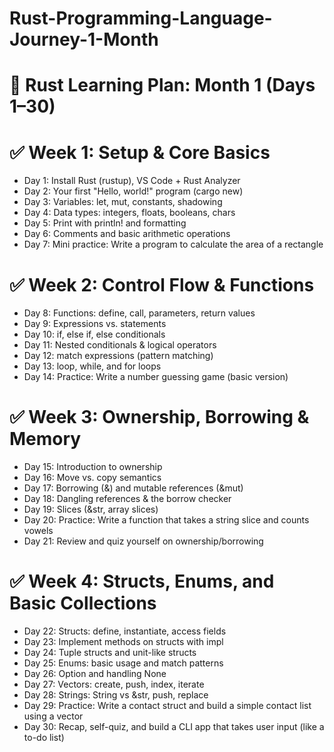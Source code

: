 # Rust-Programming-Language-Journey-1-Month

# 🦀 Rust Learning Plan: Month 1 (Days 1–30)
# ✅ Week 1: Setup & Core Basics
- Day 1: Install Rust (rustup), VS Code + Rust Analyzer
- Day 2: Your first "Hello, world!" program (cargo new)
- Day 3: Variables: let, mut, constants, shadowing
- Day 4: Data types: integers, floats, booleans, chars
- Day 5: Print with println! and formatting
- Day 6: Comments and basic arithmetic operations
- Day 7: Mini practice: Write a program to calculate the area of a rectangle

# ✅ Week 2: Control Flow & Functions
- Day 8: Functions: define, call, parameters, return values
- Day 9: Expressions vs. statements
- Day 10: if, else if, else conditionals
- Day 11: Nested conditionals & logical operators
- Day 12: match expressions (pattern matching)
- Day 13: loop, while, and for loops
- Day 14: Practice: Write a number guessing game (basic version)

# ✅ Week 3: Ownership, Borrowing & Memory
- Day 15: Introduction to ownership
- Day 16: Move vs. copy semantics
- Day 17: Borrowing (&) and mutable references (&mut)
- Day 18: Dangling references & the borrow checker
- Day 19: Slices (&str, array slices)
- Day 20: Practice: Write a function that takes a string slice and counts vowels
- Day 21: Review and quiz yourself on ownership/borrowing

# ✅ Week 4: Structs, Enums, and Basic Collections
- Day 22: Structs: define, instantiate, access fields
- Day 23: Implement methods on structs with impl
- Day 24: Tuple structs and unit-like structs
- Day 25: Enums: basic usage and match patterns
- Day 26: Option<T> and handling None
- Day 27: Vectors: create, push, index, iterate
- Day 28: Strings: String vs &str, push, replace
- Day 29: Practice: Write a contact struct and build a simple contact list using a vector
- Day 30: Recap, self-quiz, and build a CLI app that takes user input (like a to-do list)
